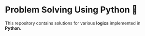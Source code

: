  # Problem Solving Using Python 🚀

This repository contains solutions for various **logics** implemented in **Python**.

